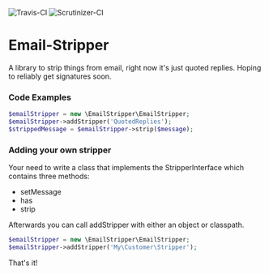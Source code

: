 ![Travis-CI](https://travis-ci.org/mrferos/Email-Stripper.svg?branch=master)
![Scrutinizer-CI](https://scrutinizer-ci.com/g/mrferos/Email-Stripper/badges/quality-score.png?b=master)

Email-Stripper
==============

A library to strip things from email, right now it's just quoted replies. Hoping to reliably get signatures soon.

### Code Examples
```php
$emailStripper = new \EmailStripper\EmailStripper;
$emailStripper->addStripper('QuotedReplies');
$strippedMessage = $emailStripper->strip($message);
```

### Adding your own stripper

Your need to write a class that implements the StripperInterface which contains three methods:

* setMessage
* has
* strip

Afterwards you can call addStripper with either an object or classpath.
```php
$emailStripper = new \EmailStripper\EmailStripper;
$emailStripper->addStripper('My\Customer\Stripper');
```

That's it!

